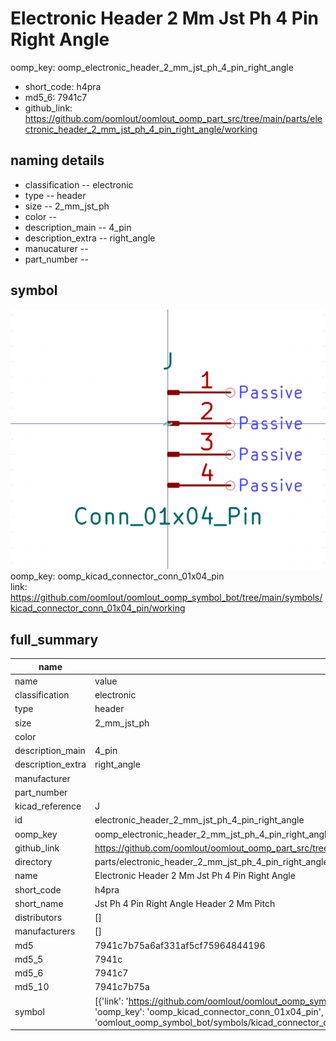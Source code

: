 # Electronic Header 2 Mm Jst Ph 4 Pin Right Angle
oomp_key: oomp_electronic_header_2_mm_jst_ph_4_pin_right_angle 

  
* short_code: h4pra
* md5_6: 7941c7  
* github_link: https://github.com/oomlout/oomlout_oomp_part_src/tree/main/parts/electronic_header_2_mm_jst_ph_4_pin_right_angle/working  
## naming details
* classification -- electronic
* type -- header
* size -- 2_mm_jst_ph
* color -- 
* description_main -- 4_pin
* description_extra -- right_angle
* manucaturer -- 
* part_number -- 



## symbol

![](symbol/0/working/working_600.png)  
oomp_key: oomp_kicad_connector_conn_01x04_pin  
link: https://github.com/oomlout/oomlout_oomp_symbol_bot/tree/main/symbols/kicad_connector_conn_01x04_pin/working  


## full_summary
| name | value | 
| --- | --- | 
| name | value | 
| classification | electronic | 
| type | header | 
| size | 2_mm_jst_ph | 
| color |  | 
| description_main | 4_pin | 
| description_extra | right_angle | 
| manufacturer |  | 
| part_number |  | 
| kicad_reference | J | 
| id | electronic_header_2_mm_jst_ph_4_pin_right_angle | 
| oomp_key | oomp_electronic_header_2_mm_jst_ph_4_pin_right_angle | 
| github_link | https://github.com/oomlout/oomlout_oomp_part_src/tree/main/parts/electronic_header_2_mm_jst_ph_4_pin_right_angle/working | 
| directory | parts/electronic_header_2_mm_jst_ph_4_pin_right_angle | 
| name | Electronic Header 2 Mm Jst Ph 4 Pin Right Angle | 
| short_code | h4pra | 
| short_name | Jst Ph 4 Pin Right Angle Header 2 Mm Pitch | 
| distributors | [] | 
| manufacturers | [] | 
| md5 | 7941c7b75a6af331af5cf75964844196 | 
| md5_5 | 7941c | 
| md5_6 | 7941c7 | 
| md5_10 | 7941c7b75a | 
| symbol | [{'link': 'https://github.com/oomlout/oomlout_oomp_symbol_bot/tree/main/symbols/kicad_connector_conn_01x04_pin', 'oomp_key': 'oomp_kicad_connector_conn_01x04_pin', 'directory': 'oomlout_oomp_symbol_bot/symbols/kicad_connector_conn_01x04_pin//working/working.kicad_sym'}] | 

